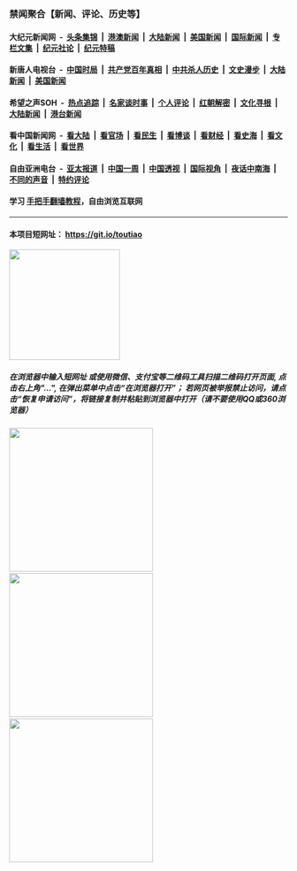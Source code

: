 ### 禁闻聚合【新闻、评论、历史等】

#### 大纪元新闻网 &nbsp;-&nbsp; [头条集锦](indexes/E头条集锦.md?t=02260301) &nbsp;|&nbsp; [港澳新闻](indexes/E港澳新闻.md?t=02260301)  &nbsp;|&nbsp; [大陆新闻](indexes/E大陆新闻.md?t=02260301) &nbsp;|&nbsp; [美国新闻](indexes/E美国新闻.md?t=02260301) &nbsp;|&nbsp; [国际新闻](indexes/E国际新闻.md?t=02260301) &nbsp;|&nbsp; [专栏文集](indexes/E专栏文集.md?t=02260301) &nbsp;|&nbsp; [纪元社论](indexes/E纪元社论.md?t=02260301) &nbsp;|&nbsp; [纪元特稿](indexes/E纪元特稿.md?t=02260301) 

#### 新唐人电视台 &nbsp;-&nbsp; [中国时局](indexes/N中国时局.md?t=02260301) &nbsp;|&nbsp; [共产党百年真相](indexes/N共产党百年真相.md?t=02260301) &nbsp;|&nbsp; [中共杀人历史](indexes/N中共杀人历史.md?t=02260301) &nbsp;|&nbsp; [文史漫步](indexes/N文史漫步.md?t=02260301) &nbsp;|&nbsp; [大陆新闻](indexes/N大陆新闻.md?t=02260301) &nbsp;|&nbsp; [美国新闻](indexes/N美国新闻.md?t=02260301)

#### 希望之声SOH &nbsp;-&nbsp; [热点追踪](indexes/H热点追踪.md?t=02260301) &nbsp;|&nbsp; [名家谈时事](indexes/H名家谈时事.md?t=02260301) &nbsp;|&nbsp; [个人评论](indexes/H个人评论.md?t=02260301)  &nbsp;|&nbsp; [红朝解密](indexes/H红朝解密.md?t=02260301) &nbsp;|&nbsp; [文化寻根](indexes/H文化寻根.md?t=02260301) &nbsp;|&nbsp; [大陆新闻](indexes/H大陆新闻.md?t=02260301) &nbsp;|&nbsp; [港台新闻](indexes/H港台新闻.md?t=02260301)

#### 看中国新闻网 &nbsp;-&nbsp; [看大陆](indexes/S看大陆.md?t=02260301) &nbsp;|&nbsp; [看官场](indexes/S看官场.md?t=02260301) &nbsp;|&nbsp; [看民生](indexes/S看民生.md?t=02260301)  &nbsp;|&nbsp; [看博谈](indexes/S看博谈.md?t=02260301) &nbsp;|&nbsp; [看财经](indexes/S看财经.md?t=02260301) &nbsp;|&nbsp; [看史海](indexes/S看史海.md?t=02260301) &nbsp;|&nbsp; [看文化](indexes/S看文化.md?t=02260301) &nbsp;|&nbsp; [看生活](indexes/S看生活.md?t=02260301) &nbsp;|&nbsp; [看世界](indexes/S看世界.md?t=02260301)

#### 自由亚洲电台 &nbsp;-&nbsp; [亚太报道](indexes/R亚太报道.md?t=02260301) &nbsp;|&nbsp; [中国一周](indexes/R中国一周.md?t=02260301) &nbsp;|&nbsp; [中国透视](indexes/R中国透视.md?t=02260301)  &nbsp;|&nbsp; [国际视角](indexes/R国际视角.md?t=02260301) &nbsp;|&nbsp; [夜话中南海](indexes/R夜话中南海.md?t=02260301) &nbsp;|&nbsp; [不同的声音](indexes/R不同的声音.md?t=02260301) &nbsp;|&nbsp; [特约评论](indexes/R特约评论.md?t=02260301)

#### 学习 [手把手翻墙教程](https://github.com/gfw-breaker/guides/wiki)，自由浏览互联网

----

#### 本项目短网址： https://git.io/toutiao
<img src="https://raw.githubusercontent.com/gfw-breaker/banned-news/master/scripts/img/qr.png" width="200px"/>  

##### 在浏览器中输入短网址 或使用微信、支付宝等二维码工具扫描二维码打开页面, 点击右上角"...", 在弹出菜单中点击“在浏览器打开”； 若网页被举报禁止访问，请点击“恢复申请访问”，将链接复制并粘贴到浏览器中打开（请不要使用QQ或360浏览器）

<img src="https://raw.githubusercontent.com/gfw-breaker/banned-news/master/scripts/img/1.png" width="260px"/> &nbsp; <img src="https://raw.githubusercontent.com/gfw-breaker/banned-news/master/scripts/img/2.png" width="260px"/> &nbsp; <img src="https://raw.githubusercontent.com/gfw-breaker/banned-news/master/scripts/img/3.png" width="260px"/>
